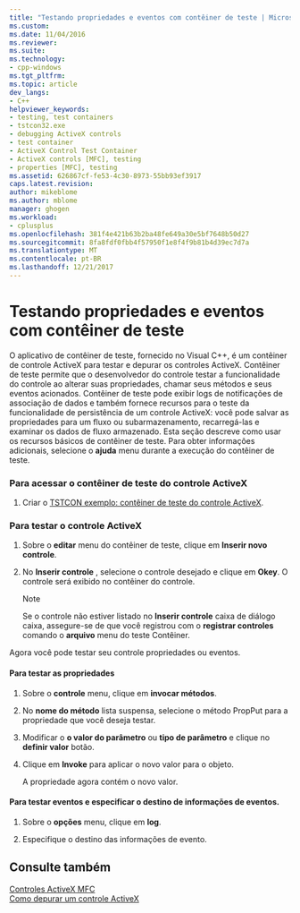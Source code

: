 ```yaml
---
title: "Testando propriedades e eventos com contêiner de teste | Microsoft Docs"
ms.custom: 
ms.date: 11/04/2016
ms.reviewer: 
ms.suite: 
ms.technology:
- cpp-windows
ms.tgt_pltfrm: 
ms.topic: article
dev_langs:
- C++
helpviewer_keywords:
- testing, test containers
- tstcon32.exe
- debugging ActiveX controls
- test container
- ActiveX Control Test Container
- ActiveX controls [MFC], testing
- properties [MFC], testing
ms.assetid: 626867cf-fe53-4c30-8973-55bb93ef3917
caps.latest.revision: 
author: mikeblome
ms.author: mblome
manager: ghogen
ms.workload:
- cplusplus
ms.openlocfilehash: 381f4e421b63b2ba48fe649a30e5bf7648b50d27
ms.sourcegitcommit: 8fa8fdf0fbb4f57950f1e8f4f9b81b4d39ec7d7a
ms.translationtype: MT
ms.contentlocale: pt-BR
ms.lasthandoff: 12/21/2017
---
```

# <a name="testing-properties-and-events-with-test-container"></a>Testando propriedades e eventos com contêiner de teste
O aplicativo de contêiner de teste, fornecido no Visual C++, é um contêiner de controle ActiveX para testar e depurar os controles ActiveX. Contêiner de teste permite que o desenvolvedor do controle testar a funcionalidade do controle ao alterar suas propriedades, chamar seus métodos e seus eventos acionados. Contêiner de teste pode exibir logs de notificações de associação de dados e também fornece recursos para o teste da funcionalidade de persistência de um controle ActiveX: você pode salvar as propriedades para um fluxo ou subarmazenamento, recarregá-las e examinar os dados de fluxo armazenado. Esta seção descreve como usar os recursos básicos de contêiner de teste. Para obter informações adicionais, selecione o **ajuda** menu durante a execução do contêiner de teste.  
  
### <a name="to-access-the-activex-control-test-container"></a>Para acessar o contêiner de teste do controle ActiveX  
  
1.  Criar o [TSTCON exemplo: contêiner de teste do controle ActiveX](../visual-cpp-samples.md).  
  
### <a name="to-test-your-activex-control"></a>Para testar o controle ActiveX  
  
1.  Sobre o **editar** menu do contêiner de teste, clique em **Inserir novo controle**.  
  
2.  No **Inserir controle** , selecione o controle desejado e clique em **Okey**. O controle será exibido no contêiner do controle.  
  
    > [!NOTE]
    >  Se o controle não estiver listado no **Inserir controle** caixa de diálogo caixa, assegure-se de que você registrou com o **registrar controles** comando o **arquivo** menu do teste Contêiner.  
  
 Agora você pode testar seu controle propriedades ou eventos.  
  
#### <a name="to-test-properties"></a>Para testar as propriedades  
  
1.  Sobre o **controle** menu, clique em **invocar métodos**.  
  
2.  No **nome do método** lista suspensa, selecione o método PropPut para a propriedade que você deseja testar.  
  
3.  Modificar o **o valor do parâmetro** ou **tipo de parâmetro** e clique no **definir valor** botão.  
  
4.  Clique em **Invoke** para aplicar o novo valor para o objeto.  
  
     A propriedade agora contém o novo valor.  
  
#### <a name="to-test-events-and-specify-the-destination-of-event-information"></a>Para testar eventos e especificar o destino de informações de eventos.  
  
1.  Sobre o **opções** menu, clique em **log**.  
  
2.  Especifique o destino das informações de evento.  
  
## <a name="see-also"></a>Consulte também  
 [Controles ActiveX MFC](../mfc/mfc-activex-controls.md)   
 [Como depurar um controle ActiveX](/visualstudio/debugger/how-to-debug-an-activex-control)


